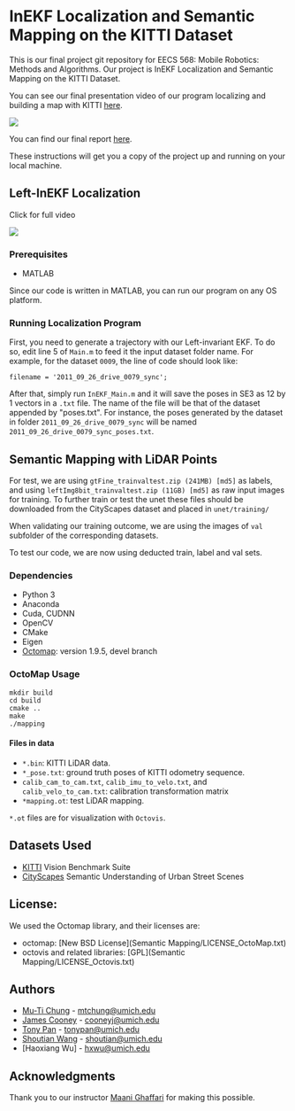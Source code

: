 # InEKF Localization and Semantic Mapping on the KITTI Dataset

This is our final project git repository for EECS 568: Mobile Robotics: Methods and Algorithms. Our project is InEKF Localization and Semantic Mapping on the KITTI Dataset.

You can see our final presentation video of our program localizing and building a map with KITTI [here](https://www.youtube.com/watch?v=A9tSE8NMWzA).

[![](http://img.youtube.com/vi/A9tSE8NMWzA/0.jpg)](https://www.youtube.com/watch?v=A9tSE8NMWzA "Mobile Robotics Final Presentation")

You can find our final report [here](https://www.overleaf.com/read/wpzrydmcjzbj).

These instructions will get you a copy of the project up and running on your local machine.

## Left-InEKF Localization
Click for full video

[![](http://img.youtube.com/vi/7E5PInxk9EU/0.jpg)](http://www.youtube.com/watch?v=7E5PInxk9EU "Left-InEKF Localization Trajectory on KITTI") 

### Prerequisites

* MATLAB

Since our code is written in MATLAB, you can run our program on any OS platform.

### Running Localization Program

First, you need to generate a trajectory with our Left-invariant EKF. To do so, edit line 5 of `Main.m` to feed it the input dataset folder name. For example, for the dataset `0009`, the line of code should look like:

```
filename = '2011_09_26_drive_0079_sync';
```

After that, simply run `InEKF_Main.m` and it will save the poses in SE3 as 12 by 1 vectors in a `.txt` file. The name of the file will be that of the dataset appended by "poses.txt". For instance, the poses generated by the dataset in folder `2011_09_26_drive_0079_sync` will be named `2011_09_26_drive_0079_sync_poses.txt`.

## Semantic Mapping with LiDAR Points

For test, we are using `gtFine_trainvaltest.zip (241MB) [md5]` as labels, and using `leftImg8bit_trainvaltest.zip (11GB) [md5]` as raw input images for training. To further train or test the unet these files should be downloaded from the CityScapes dataset and placed in `unet/training/`

When validating our training outcome, we are using the images of `val` subfolder of the corresponding datasets.

To test our code, we are now using deducted train, label and val sets.

### Dependencies

* Python 3
* Anaconda
* Cuda, CUDNN
* OpenCV
* CMake
* Eigen
* [Octomap](https://github.com/OctoMap/octomap): version 1.9.5, devel branch

### OctoMap Usage

```
mkdir build
cd build
cmake ..
make
./mapping
```

#### Files in data

* `*.bin`: KITTI LiDAR data.
* `*_pose.txt`: ground truth poses of KITTI odometry sequence.
* `calib_cam_to_cam.txt`, `calib_imu_to_velo.txt`, and `calib_velo_to_cam.txt`: calibration transformation matrix
* `*mapping.ot`: test LiDAR mapping.

`*.ot` files are for visualization with `Octovis`.


## Datasets Used

* [KITTI](http://www.cvlibs.net/datasets/kitti/) Vision Benchmark Suite
* [CityScapes](https://www.cityscapes-dataset.com/downloads/) Semantic Understanding of Urban Street Scenes

## License: 
We used the Octomap library, and their licenses are:
  * octomap: [New BSD License](Semantic Mapping/LICENSE_OctoMap.txt)
  * octovis and related libraries: [GPL](Semantic Mapping/LICENSE_Octovis.txt)

## Authors

* [Mu-Ti Chung](https://github.com/mutichung) - <mtchung@umich.edu>
* [James Cooney](https://github.com/jpc4kp) - <cooneyj@umich.edu>
* [Tony Pan](https://github.com/tonypan2000) - <tonypan@umich.edu>
* [Shoutian Wang](https://github.com/BoomSky0416) - <shoutian@umich.edu>
* [Haoxiang Wu] - <hxwu@umich.edu>

## Acknowledgments

Thank you to our instructor [Maani Ghaffari](https://www.maanighaffari.com/) for making this possible.
